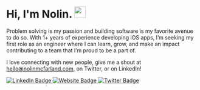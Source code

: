 <h1>
  Hi, I'm Nolin.
  <img src="https://media.giphy.com/media/hvRJCLFzcasrR4ia7z/giphy.gif" width="30px"/>
</h1>

<p>
  Problem solving is my passion and building software is my favorite avenue to do so. With 1+ years of experience developing iOS apps, I’m seeking my first role as an engineer where I can learn, grow, and make an impact contributing to a team that I’m proud to be a part of.
  
  I love connecting with new people, give me a shout at hello@nolinmcfarland.com, on Twitter, or on LinkedIn!
</p>

<div id="badges">
  <a href="https://www.linkedin.com/in/nolinmcfarland">
    <img src="https://img.shields.io/badge/LinkedIn-blue?style=for-the-badge&logo=linkedin&logoColor=white" alt="LinkedIn Badge"/>
  </a>
  <a href="https://nolinmcfarland.com">
    <img src="https://img.shields.io/badge/-MY%20PORTFOLIO-ff69b4?style=for-the-badge" alt="Website Badge"/>
  </a>
  <a href="https://twitter.com/nolinmcfarland">
    <img src="https://img.shields.io/badge/Twitter-blue?style=for-the-badge&logo=twitter&logoColor=white" alt="Twitter Badge"/>
  </a>
</div>
